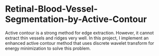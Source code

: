 # Retinal-Blood-Vessel-Segmentation-by-Active-Contour
Active contour is a strong method for edge extraction. However, it cannot extract thin vessels and ridges very well. In this project, I implement an enhanced active contour method that uses discrete wavelet transform for energy minimization to solve this problem.
